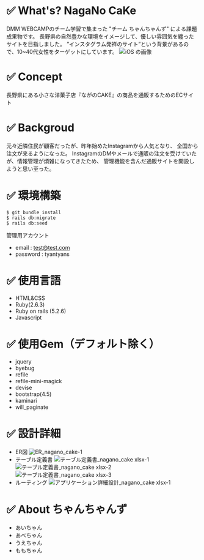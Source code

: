 # ✅ What's? NagaNo CaKe

DMM WEBCAMPのチーム学習で集まった "チーム ちゃんちゃんず" による課題成果物です。
長野県の自然豊かな環境をイメージして、優しい雰囲気を纏ったサイトを目指しました。
”インスタグラム発祥のサイト”という背景があるので、10~40代女性をターゲットにしています。
![iOS の画像](https://user-images.githubusercontent.com/82991184/123375367-97613000-d5c3-11eb-82d1-a40da58b4580.jpg)

# ✅ Concept

長野県にある小さな洋菓子店『ながのCAKE』の商品を通販するためのECサイト

# ✅ Backgroud

元々近隣住民が顧客だったが、昨年始めたInstagramから人気となり、
全国から注文が来るようになった。
InstagramのDMやメールで通販の注文を受けていたが、情報管理が煩雑になってきたため、
管理機能を含んだ通販サイトを開設しようと思い至った。

# ✅ 環境構築
```
$ git bundle install
$ rails db:migrate
$ rails db:seed
```
管理用アカウント
- email    : test@test.com
- password : tyantyans

# ✅ 使用言語

- HTML&CSS
- Ruby(2.6.3)
- Ruby on rails (5.2.6)
- Javascript

# ✅ 使用Gem（デフォルト除く）
- jquery
- byebug
- refile
- refile-mini-magick
- devise
- bootstrap(4.5)
- kaminari
- will_paginate

# ✅ 設計詳細

- ER図
![ER_nagano_cake-1](https://user-images.githubusercontent.com/82991184/123381851-39851600-d5cc-11eb-85d9-cceed10fbb98.jpg)
- テーブル定義書
![テーブル定義書_nagano_cake xlsx-1](https://user-images.githubusercontent.com/82991184/123381635-f62aa780-d5cb-11eb-9ecf-8cb8fcb7e639.jpg)
![テーブル定義書_nagano_cake xlsx-2](https://user-images.githubusercontent.com/82991184/123381653-f9be2e80-d5cb-11eb-851f-8e1cc69256fc.jpg)
![テーブル定義書_nagano_cake xlsx-3](https://user-images.githubusercontent.com/82991184/123381663-fc208880-d5cb-11eb-9f49-2cf25cae5ba6.jpg)
- ルーティング
![アプリケーション詳細設計_nagano_cake xlsx-1](https://user-images.githubusercontent.com/82991184/123382386-dba4fe00-d5cc-11eb-8cbf-124ec0e8cd74.jpg)


# ✅ About ちゃんちゃんず

- あいちゃん
- あべちゃん
- うえちゃん
- ももちゃん
